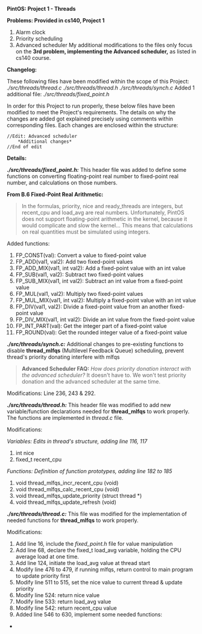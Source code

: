 **PintOS: Project 1 - Threads**

**Problems: Provided in cs140, Project 1**
1. Alarm clock
2. Priority scheduling
3. Advanced scheduler
My additional modifications to the files only focus on the **3rd problem, implementing the Advanced scheduler,** as listed in cs140 course.

**Changelog:**

These following files have been modified within the scope of this Project:
*./src/threads/thread.c*
*./src/threads/thread.h*
*./src/threads/synch.c*
Added 1 additional file: *./src/threads/fixed_point.h*

In order for this Project to run properly, these below files have been modified to meet the Project's requirements.
The details on why the changes are added got explained precisely using comments within corresponding files.
Each changes are enclosed within the structure:

	//Edit: Advanced scheduler
		*Additional changes*
	//End of edit

**Details:**

**_./src/threads/fixed_point.h:_**
This header file was added to define some functions on converting floating-point real number to fixed-point real number, and calculations on those numbers.

**From B.6 Fixed-Point Real Arithmetic:**
>In the formulas, priority, nice and ready_threads are integers, but recent_cpu and load_avg are real numbers. Unfortunately, PintOS does not support floating-point arithmetic in the kernel, because it would complicate and slow the kernel... This means that calculations on real quantities must be simulated using integers.

Added functions:
1. FP_CONST(val): Convert a value to fixed-point value
2. FP_ADD(val1, val2): Add two fixed-point values
3. FP_ADD_MIX(val1, int val2): Add a fixed-point value with an int value
4. FP_SUB(val1, val2): Subtract two fixed-point values
5. FP_SUB_MIX(val1, int val2): Subtract an int value from a fixed-point value
6. FP_MUL(val1, val2): Multiply two fixed-point values
7. FP_MUL_MIX(val1, int val2): Multiply a fixed-point value with an int value
8. FP_DIV(val1, val2): Divide a fixed-point value from an another fixed-point value
9. FP_DIV_MIX(val1, int val2): Divide an int value from the fixed-point value
10. FP_INT_PART(val): Get the integer part of a fixed-point value
11. FP_ROUND(val): Get the rounded integer value of a fixed-point value

**_./src/threads/synch.c:_**
Additional changes to pre-existing functions to disable **thread_mlfqs** (Multilevel Feedback Queue) scheduling, prevent thread's priority donating interfere with mlfqs
>**Advanced Scheduler FAQ:** _How does priority donation interact with the advanced scheduler?_ It doesn't have to. We won't test priority donation and the advanced scheduler at the same time.

Modifications: Line 236, 243 & 292. 

**_./src/threads/thread.h:_**
This header file was modified to add new variable/function declarations needed for **thread_mlfqs** to work properly. The functions are implemented in *thread.c* file.

Modifications:

*Variables: Edits in thread's structure, adding line 116, 117*
1. int nice
2. fixed_t recent_cpu

*Functions: Definition of function prototypes, adding line 182 to 185*
1. void thread_mlfqs_incr_recent_cpu (void)
2. void thread_mlfqs_calc_recent_cpu (void)
3. void thread_mlfqs_update_priority (struct thread *)
4. void thread_mlfqs_update_refresh (void)

**_./src/threads/thread.c:_**
This file was modified for the implementation of needed functions for **thread_mlfqs** to work properly.

Modifications:
1. Add line 16, include the *fixed_point.h* file for value manipulation
2. Add line 68, declare the fixed_t load_avg variable, holding the CPU average load at one time.
3. Add line 124, initiate the load_avg value at thread start
4. Modify line 476 to 479, if running mlfqs, return control to main program to update priority first
5. Modify line 511 to 515, set the nice value to current thread & update priority
6. Modify line 524: return nice value
7. Modify line 533: return load_avg value
8. Modify line 542: return recent_cpu value
9. Added line 546 to 630, implement some needed functions:
- 
